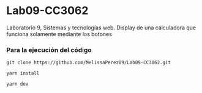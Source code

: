 # Lab09-CC3062
Laboratorio 9, Sistemas y tecnologías web. Display de una calculadora que funciona solamente mediante los botones 


### Para la ejecución del código
```
git clone https://github.com/MelissaPerez09/Lab09-CC3062.git
```
```
yarn install
```
```
yarn dev
```

